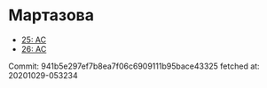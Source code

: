 # Мартазова
- [25: AC](25.md)
- [26: AC](26.md)

Commit: 941b5e297ef7b8ea7f06c6909111b95bace43325
 fetched at: 20201029-053234
